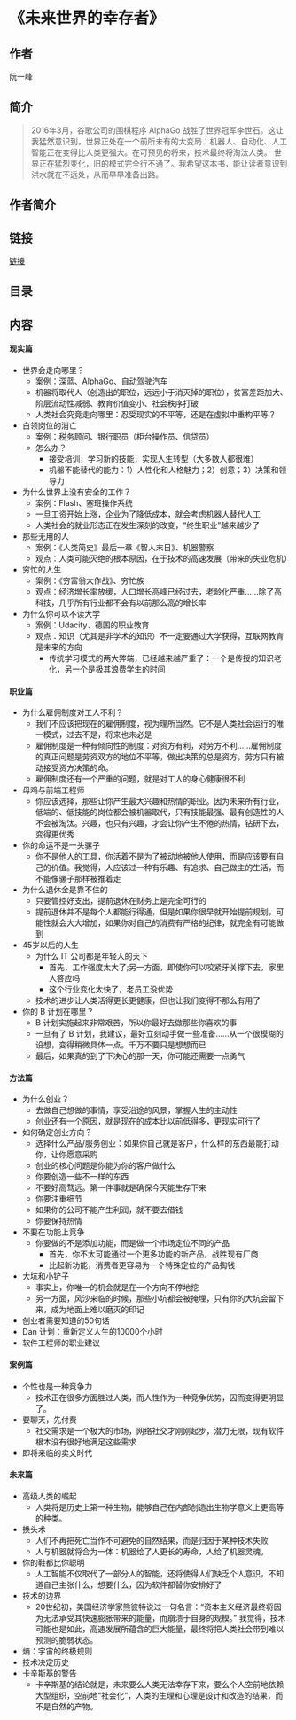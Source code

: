 《未来世界的幸存者》
=======================

## 作者
  阮一峰
  
## 简介
> 2016年3月，谷歌公司的围棋程序 AlphaGo 战胜了世界冠军李世石。这让我猛然意识到，世界正处在一个前所未有的大变局：机器人、自动化、人工智能正在变得比人类更强大。在可预见的将来，技术最终将淘汰人类。
> 世界正在猛烈变化，旧的模式完全行不通了。我希望这本书，能让读者意识到洪水就在不远处，从而早早准备出路。

## 作者简介
> 

## 链接
[链接](http://survivor.ruanyifeng.com/index.html)

## 目录

## 内容

#### 现实篇

* 世界会走向哪里？
  - 案例：深蓝、AlphaGo、自动驾驶汽车
  - 机器将取代人（创造出的职位，远远小于消灭掉的职位），贫富差距加大、阶层流动性减弱、教育价值变小、社会秩序打破
  - 人类社会究竟走向哪里：忍受现实的不平等，还是在虚拟中重构平等？
* 白领岗位的消亡
  - 案例：税务顾问、银行职员（柜台操作员、信贷员）
  - 怎么办？
    - 接受培训，学习新的技能，实现人生转型（大多数人都很难）
    - 机器不能替代的能力：1）人性化和人格魅力；2）创意；3）决策和领导力
* 为什么世界上没有安全的工作？
  - 案例：Flash、塞班操作系统
  - 一旦工资开始上涨，企业为了降低成本，就会考虑机器人替代人工
  - 人类社会的就业形态正在发生深刻的改变，“终生职业”越来越少了
* 那些无用的人
  - 案例：《人类简史》最后一章《智人末日》、机器警察
  - 观点：人类可能灭绝的根本原因，在于技术的高速发展（带来的失业危机）
* 穷忙的人生
  - 案例：《穷富翁大作战》、穷忙族
  - 观点：经济增长率放缓，人口增长高峰已经过去，老龄化严重……除了高科技，几乎所有行业都不会有以前那么高的增长率
* 为什么你可以不读大学
  - 案例：Udacity、德国的职业教育
  - 观点：知识（尤其是非学术的知识）不一定要通过大学获得，互联网教育是未来的方向
    - 传统学习模式的两大弊端，已经越来越严重了：一个是传授的知识老化，另一个是极其浪费学生的时间
    
#### 职业篇
* 为什么雇佣制度对工人不利？
  - 我们不应该把现在的雇佣制度，视为理所当然。它不是人类社会运行的唯一模式，过去不是，将来也未必是
  - 雇佣制度是一种有倾向性的制度：对资方有利，对劳方不利……雇佣制度的真正问题是劳资双方的地位不平等，做出决策的总是资方，劳方只有被动接受资方决策的命。
  - 雇佣制度还有一个严重的问题，就是对工人的身心健康很不利
* 母鸡与前端工程师
  - 你应该选择，那些让你产生最大兴趣和热情的职业。因为未来所有行业，低端的、低技能的岗位都会被机器取代，只有技能最强、最有创造性的人不会被淘汰。兴趣，也只有兴趣，才会让你产生不倦的热情，钻研下去，变得更优秀
* 你的命运不是一头骡子
  - 你不是他人的工具，你活着不是为了被动地被他人使用，而是应该要有自己的价值。我觉得，人应该过一种有乐趣、有追求、自己做主的生活，而不能像骡子那样被推着走
* 为什么退休金是靠不住的
  - 只要管控好支出，提前退休在财务上是完全可行的
  - 提前退休并不是每个人都能行得通，但是如果你很早就开始提前规划，可能性就会大大增加，如果你对自己的消费有严格的纪律，就完全有可能做到
* 45岁以后的人生
  - 为什么 IT 公司都是年轻人的天下
    - 首先，工作强度太大了;另一方面，即使你可以咬紧牙关撑下去，家里人答应吗
    - 这个行业变化太快了，老员工没优势
  - 技术的进步让人类活得更长更健康，但也让我们变得不那么有用了
* 你的 B 计划在哪里？
  -  B 计划实施起来非常艰苦，所以你最好去做那些你喜欢的事
  - 一旦有了 B 计划，我建议，最好立刻动手做一些准备……从一个很模糊的设想，变得稍微具体一点。千万不要只是想想而已
  - 最后，如果真的到了下决心的那一天，你可能还需要一点勇气
  
#### 方法篇
* 为什么创业？
  - 去做自己想做的事情，享受沿途的风景，掌握人生的主动性
  - 创业还有一个原因，就是现在的成本比以前低得多，更现实可行了
* 如何确定创业方向？
  - 选择什么产品/服务创业：如果你自己就是客户，什么样的东西最能打动你，让你愿意采购
  - 创业的核心问题是你能为你的客户做什么
  - 你要创造一些不一样的东西
  - 不要好高骛远。第一件事就是确保今天能生存下来
  - 你要注重细节
  - 如果你的公司不能产生利润，就不要去借钱
  - 你要保持热情
* 不要在功能上竞争
  - 你要做的不是添加功能，而是做一个市场定位不同的产品
    - 首先，你不太可能通过一个更多功能的新产品，战胜现有厂商
    - 比起新功能，消费者更容易为一个特殊定位的产品掏钱  
* 大坑和小铲子
  - 事实上，你唯一的机会就是在一个方向不停地挖
  - 另一方面，风沙来临的时候，那些小坑都会被掩埋，只有你的大坑会留下来，成为地面上难以磨灭的印记
* 创业者需要知道的50句话
* Dan 计划：重新定义人生的10000个小时
* 软件工程师的职业建议

#### 案例篇
* 个性也是一种竞争力
  - 技术正在很多方面胜过人类，而人性作为一种竞争优势，因而变得更明显了。
* 要聊天，先付费
  - 社交需求是一个极大的市场，网络社交才刚刚起步，潜力无限，现有软件根本没有很好地满足这些需求
* 即将来临的卖文时代

#### 未来篇
* 高级人类的崛起
  - 人类将是历史上第一种生物，能够自己在内部创造出生物学意义上更高等的种类。
* 换头术
  - 人们不再把死亡当作不可避免的自然结果，而是归因于某种技术失败
  - 人与机器就将合为一体：机器给了人更长的寿命，人给了机器灵魂。
* 你的鞋都比你聪明
  - 人工智能不仅取代了一部分人的智能，还将使得人们缺乏个人意识，不知道自己主张什么，想要什么，因为软件都替你安排好了
* 技术的边界
  - 20世纪初，美国经济学家熊彼特说过一句名言：“资本主义经济最终将因为无法承受其快速膨胀带来的能量，而崩溃于自身的规模。” 我觉得，技术可能也是如此，高速发展所蕴含的巨大能量，最终将把人类社会带到难以预测的脆弱状态。
* 熵：宇宙的终极规则
* 技术决定历史
* 卡辛斯基的警告
  - 卡辛斯基的结论就是，未来要么人类无法幸存下来，要么个人空前地依赖大型组织，空前地“社会化”，人类的生理和心理是设计和改造的结果，而不是自然的产物。

